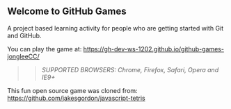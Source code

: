 ## Welcome to GitHub Games

A project based learning activity for people who are getting started with Git and GitHub.

You can play the game at: https://gh-dev-ws-1202.github.io/github-games-jongleeCC/


>> _*SUPPORTED BROWSERS*: Chrome, Firefox, Safari, Opera and IE9+_

This fun open source game was cloned from: https://github.com/jakesgordon/javascript-tetris
